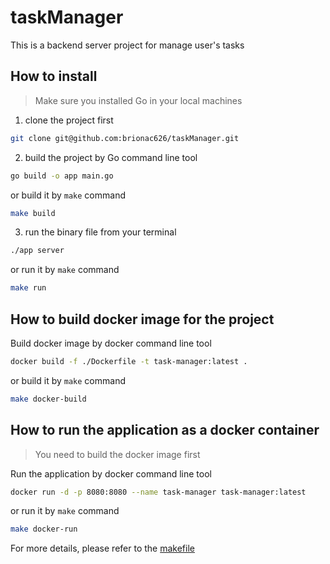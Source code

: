 # taskManager

This is a backend server project for manage user's tasks

## How to install

>Make sure you installed Go in your local machines

1. clone the project first

```sh
git clone git@github.com:brionac626/taskManager.git
```

2. build the project by Go command line tool

```sh
go build -o app main.go
```

or build it by `make` command

```sh
make build
```

3. run the binary file from your terminal

```sh
./app server
```

or run it by `make` command

```sh
make run
```

## How to build docker image for the project

Build docker image by docker command line tool

```sh
docker build -f ./Dockerfile -t task-manager:latest .
```

or build it by `make` command

```sh
make docker-build
```

## How to run the application as a docker container

>You need to build the docker image first

Run the application by docker command line tool

```sh
docker run -d -p 8080:8080 --name task-manager task-manager:latest
```

or run it by `make` command

```sh
make docker-run
```

For more details, please refer to the  [makefile](makefile)